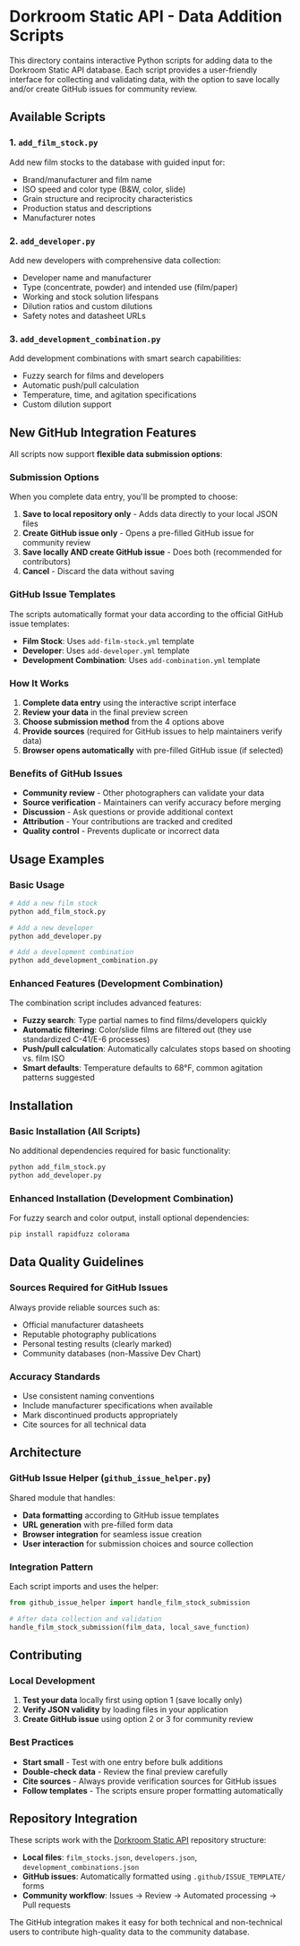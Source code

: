 # Dorkroom Static API - Data Addition Scripts

This directory contains interactive Python scripts for adding data to the Dorkroom Static API database. Each script provides a user-friendly interface for collecting and validating data, with the option to save locally and/or create GitHub issues for community review.

## Available Scripts

### 1. `add_film_stock.py`

Add new film stocks to the database with guided input for:

- Brand/manufacturer and film name
- ISO speed and color type (B&W, color, slide)
- Grain structure and reciprocity characteristics
- Production status and descriptions
- Manufacturer notes

### 2. `add_developer.py`

Add new developers with comprehensive data collection:

- Developer name and manufacturer
- Type (concentrate, powder) and intended use (film/paper)
- Working and stock solution lifespans
- Dilution ratios and custom dilutions
- Safety notes and datasheet URLs

### 3. `add_development_combination.py`

Add development combinations with smart search capabilities:

- Fuzzy search for films and developers
- Automatic push/pull calculation
- Temperature, time, and agitation specifications
- Custom dilution support

## New GitHub Integration Features

All scripts now support **flexible data submission options**:

### Submission Options

When you complete data entry, you'll be prompted to choose:

1. **Save to local repository only** - Adds data directly to your local JSON files
2. **Create GitHub issue only** - Opens a pre-filled GitHub issue for community review
3. **Save locally AND create GitHub issue** - Does both (recommended for contributors)
4. **Cancel** - Discard the data without saving

### GitHub Issue Templates

The scripts automatically format your data according to the official GitHub issue templates:

- **Film Stock**: Uses `add-film-stock.yml` template
- **Developer**: Uses `add-developer.yml` template
- **Development Combination**: Uses `add-combination.yml` template

### How It Works

1. **Complete data entry** using the interactive script interface
2. **Review your data** in the final preview screen
3. **Choose submission method** from the 4 options above
4. **Provide sources** (required for GitHub issues to help maintainers verify data)
5. **Browser opens automatically** with pre-filled GitHub issue (if selected)

### Benefits of GitHub Issues

- **Community review** - Other photographers can validate your data
- **Source verification** - Maintainers can verify accuracy before merging
- **Discussion** - Ask questions or provide additional context
- **Attribution** - Your contributions are tracked and credited
- **Quality control** - Prevents duplicate or incorrect data

## Usage Examples

### Basic Usage

```bash
# Add a new film stock
python add_film_stock.py

# Add a new developer
python add_developer.py

# Add a development combination
python add_development_combination.py
```

### Enhanced Features (Development Combination)

The combination script includes advanced features:

- **Fuzzy search**: Type partial names to find films/developers quickly
- **Automatic filtering**: Color/slide films are filtered out (they use standardized C-41/E-6 processes)
- **Push/pull calculation**: Automatically calculates stops based on shooting vs. film ISO
- **Smart defaults**: Temperature defaults to 68°F, common agitation patterns suggested

## Installation

### Basic Installation (All Scripts)

No additional dependencies required for basic functionality:

```bash
python add_film_stock.py
python add_developer.py
```

### Enhanced Installation (Development Combination)

For fuzzy search and color output, install optional dependencies:

```bash
pip install rapidfuzz colorama
```

## Data Quality Guidelines

### Sources Required for GitHub Issues

Always provide reliable sources such as:

- Official manufacturer datasheets
- Reputable photography publications
- Personal testing results (clearly marked)
- Community databases (non-Massive Dev Chart)

### Accuracy Standards

- Use consistent naming conventions
- Include manufacturer specifications when available
- Mark discontinued products appropriately
- Cite sources for all technical data

## Architecture

### GitHub Issue Helper (`github_issue_helper.py`)

Shared module that handles:

- **Data formatting** according to GitHub issue templates
- **URL generation** with pre-filled form data
- **Browser integration** for seamless issue creation
- **User interaction** for submission choices and source collection

### Integration Pattern

Each script imports and uses the helper:

```python
from github_issue_helper import handle_film_stock_submission

# After data collection and validation
handle_film_stock_submission(film_data, local_save_function)
```

## Contributing

### Local Development

1. **Test your data** locally first using option 1 (save locally only)
2. **Verify JSON validity** by loading files in your application
3. **Create GitHub issue** using option 2 or 3 for community review

### Best Practices

- **Start small** - Test with one entry before bulk additions
- **Double-check data** - Review the final preview carefully
- **Cite sources** - Always provide verification sources for GitHub issues
- **Follow templates** - The scripts ensure proper formatting automatically

## Repository Integration

These scripts work with the [Dorkroom Static API](https://github.com/narrowstacks/dorkroom-static-api) repository structure:

- **Local files**: `film_stocks.json`, `developers.json`, `development_combinations.json`
- **GitHub issues**: Automatically formatted using `.github/ISSUE_TEMPLATE/` forms
- **Community workflow**: Issues → Review → Automated processing → Pull requests

The GitHub integration makes it easy for both technical and non-technical users to contribute high-quality data to the community database.
